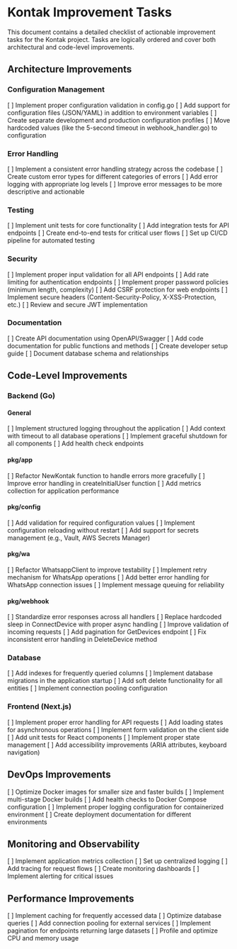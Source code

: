 # Kontak Improvement Tasks

This document contains a detailed checklist of actionable improvement tasks for the Kontak project. Tasks are logically ordered and cover both architectural and code-level improvements.

## Architecture Improvements

### Configuration Management
[ ] Implement proper configuration validation in config.go
[ ] Add support for configuration files (JSON/YAML) in addition to environment variables
[ ] Create separate development and production configuration profiles
[ ] Move hardcoded values (like the 5-second timeout in webhook_handler.go) to configuration

### Error Handling
[ ] Implement a consistent error handling strategy across the codebase
[ ] Create custom error types for different categories of errors
[ ] Add error logging with appropriate log levels
[ ] Improve error messages to be more descriptive and actionable

### Testing
[ ] Implement unit tests for core functionality
[ ] Add integration tests for API endpoints
[ ] Create end-to-end tests for critical user flows
[ ] Set up CI/CD pipeline for automated testing

### Security
[ ] Implement proper input validation for all API endpoints
[ ] Add rate limiting for authentication endpoints
[ ] Implement proper password policies (minimum length, complexity)
[ ] Add CSRF protection for web endpoints
[ ] Implement secure headers (Content-Security-Policy, X-XSS-Protection, etc.)
[ ] Review and secure JWT implementation

### Documentation
[ ] Create API documentation using OpenAPI/Swagger
[ ] Add code documentation for public functions and methods
[ ] Create developer setup guide
[ ] Document database schema and relationships

## Code-Level Improvements

### Backend (Go)

#### General
[ ] Implement structured logging throughout the application
[ ] Add context with timeout to all database operations
[ ] Implement graceful shutdown for all components
[ ] Add health check endpoints

#### pkg/app
[ ] Refactor NewKontak function to handle errors more gracefully
[ ] Improve error handling in createInitialUser function
[ ] Add metrics collection for application performance

#### pkg/config
[ ] Add validation for required configuration values
[ ] Implement configuration reloading without restart
[ ] Add support for secrets management (e.g., Vault, AWS Secrets Manager)

#### pkg/wa
[ ] Refactor WhatsappClient to improve testability
[ ] Implement retry mechanism for WhatsApp operations
[ ] Add better error handling for WhatsApp connection issues
[ ] Implement message queuing for reliability

#### pkg/webhook
[ ] Standardize error responses across all handlers
[ ] Replace hardcoded sleep in ConnectDevice with proper async handling
[ ] Improve validation of incoming requests
[ ] Add pagination for GetDevices endpoint
[ ] Fix inconsistent error handling in DeleteDevice method

### Database
[ ] Add indexes for frequently queried columns
[ ] Implement database migrations in the application startup
[ ] Add soft delete functionality for all entities
[ ] Implement connection pooling configuration

### Frontend (Next.js)
[ ] Implement proper error handling for API requests
[ ] Add loading states for asynchronous operations
[ ] Implement form validation on the client side
[ ] Add unit tests for React components
[ ] Implement proper state management
[ ] Add accessibility improvements (ARIA attributes, keyboard navigation)

## DevOps Improvements

[ ] Optimize Docker images for smaller size and faster builds
[ ] Implement multi-stage Docker builds
[ ] Add health checks to Docker Compose configuration
[ ] Implement proper logging configuration for containerized environment
[ ] Create deployment documentation for different environments

## Monitoring and Observability

[ ] Implement application metrics collection
[ ] Set up centralized logging
[ ] Add tracing for request flows
[ ] Create monitoring dashboards
[ ] Implement alerting for critical issues

## Performance Improvements

[ ] Implement caching for frequently accessed data
[ ] Optimize database queries
[ ] Add connection pooling for external services
[ ] Implement pagination for endpoints returning large datasets
[ ] Profile and optimize CPU and memory usage